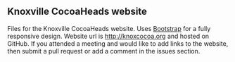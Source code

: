 ## Knoxville CocoaHeads website

Files for the Knoxville CocoaHeads website. Uses [Bootstrap](http://getbootstrap.com) for a fully responsive design. Website url is http://knoxcocoa.org and hosted on GitHub. If you attended a meeting and would like to add links to the website, then submit a pull request or add a comment in the issues section.